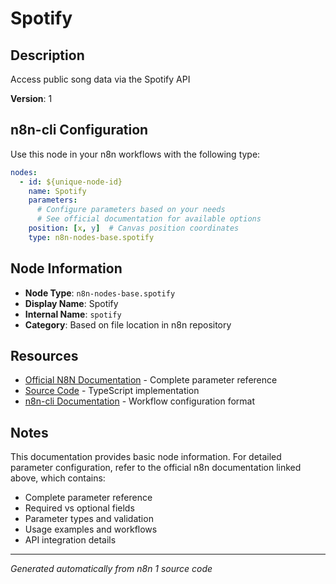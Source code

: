 # Spotify

## Description

Access public song data via the Spotify API

**Version**: 1

## n8n-cli Configuration

Use this node in your n8n workflows with the following type:

```yaml
nodes:
  - id: ${unique-node-id}
    name: Spotify
    parameters:
      # Configure parameters based on your needs
      # See official documentation for available options
    position: [x, y]  # Canvas position coordinates
    type: n8n-nodes-base.spotify
```

## Node Information

- **Node Type**: `n8n-nodes-base.spotify`
- **Display Name**: Spotify
- **Internal Name**: `spotify`
- **Category**: Based on file location in n8n repository

## Resources

- [Official N8N Documentation](https://docs.n8n.io/integrations/builtin/app-nodes/n8n-nodes-base.spotify/) - Complete parameter reference
- [Source Code](https://github.com/n8n-io/n8n/blob/master/packages/nodes-base/nodes/Spotify/Spotify.node.ts) - TypeScript implementation
- [n8n-cli Documentation](https://github.com/edenreich/n8n-cli) - Workflow configuration format

## Notes

This documentation provides basic node information. For detailed parameter configuration, 
refer to the official n8n documentation linked above, which contains:

- Complete parameter reference
- Required vs optional fields
- Parameter types and validation
- Usage examples and workflows
- API integration details

---
*Generated automatically from n8n 1 source code*
